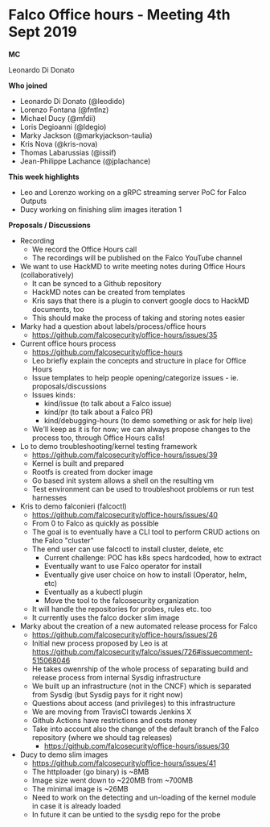 # Falco Office hours - Meeting 4th Sept 2019

**MC**

Leonardo Di Donato

**Who joined**

- Leonardo Di Donato (@leodido)
- Lorenzo Fontana (@fntlnz)
- Michael Ducy (@mfdii)
- Loris Degioanni (@ldegio)
- Marky Jackson (@markyjackson-taulia)
- Kris Nova (@kris-nova)
- Thomas Labarussias (@issif)
- Jean-Philippe Lachance (@jplachance)

**This week highlights**

- Leo and Lorenzo working on a gRPC streaming server PoC for Falco Outputs
- Ducy working on finishing slim images iteration 1

**Proposals / Discussions**

- Recording
    - We record the Office Hours call
    - The recordings will be published on the Falco YouTube channel
- We want to use HackMD to write meeting notes during Office Hours (collaboratively)
    - It can be synced to a Github repository
    - HackMD notes can be created from templates
    - Kris says that there is a plugin to convert google docs to HackMD documents, too
    - This should make the process of taking and storing notes easier
- Marky had a question about labels/process/office hours
    - https://github.com/falcosecurity/office-hours/issues/35
- Current office hours process
    - https://github.com/falcosecurity/office-hours
    - Leo briefly explain the concepts and structure in place for Office Hours
    - Issue templates to help people opening/categorize issues - ie. proposals/discussions
    - Issues kinds:
        - kind/issue (to talk about a Falco issue)
        - kind/pr (to talk about a Falco PR)
        - kind/debugging-hours (to demo something or ask for help live)
    - We'll keep as it is for now; we can always propose changes to the process too, through Office Hours calls!
- Lo to demo troubleshooting/kernel testing framework
    - https://github.com/falcosecurity/office-hours/issues/39
    - Kernel is built and prepared
    - Rootfs is created from docker image
    - Go based init system allows a shell on the resulting vm
    - Test environment can be used to troubleshoot problems or run test harnesses
- Kris to demo falconieri (falcoctl)
    - https://github.com/falcosecurity/office-hours/issues/40
    - From 0 to Falco as quickly as possible
    - The goal is to eventually have a CLI tool to perform CRUD actions on the Falco "cluster"
    - The end user can use falcoctl to install cluster, delete, etc
        - Current challenge: POC has k8s specs hardcoded, how to extract
        - Eventually want to use Falco operator for install
        - Eventually give user choice on how to install (Operator, helm, etc)
        - Eventually as a kubectl plugin
        - Move the tool to the falcosecurity organization
    - It will handle the repositories for probes, rules etc. too
    - It currently uses the falco docker slim image
- Marky about the creation of a new automated release process for Falco
    - https://github.com/falcosecurity/office-hours/issues/26
    - Initial new process proposed by Leo is at https://github.com/falcosecurity/falco/issues/726#issuecomment-515068046
    - He takes owenrship of the whole process of separating build and release process from internal Sysdig infrastructure
    - We built up an infrastructure (not in the CNCF) which is separated from Sysdig (but Sysdig pays for it right now)
    - Questions about access (and privileges) to this infrastructure
    - We are moving from TravisCI towards Jenkins X
    - Github Actions have restrictions and costs money
    - Take into account also the change of the default branch of the Falco repository (where we should tag releases)
        - https://github.com/falcosecurity/office-hours/issues/30
- Ducy to demo slim images
    - https://github.com/falcosecurity/office-hours/issues/41
    - The httploader (go binary) is ~8MB
    - Image size went down to ~220MB from ~700MB
    - The minimal image is ~26MB
    - Need to work on the detecting and un-loading of the kernel module in case it is already loaded
    - In future it can be untied to the sysdig repo for the probe